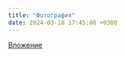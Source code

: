 ```yaml
---
title: "Фотография"
date: 2024-03-18 17:45:00 +0300
---
```



[Вложение](/assets/vk_photos/2/jQChZvWnURg.jpg)
